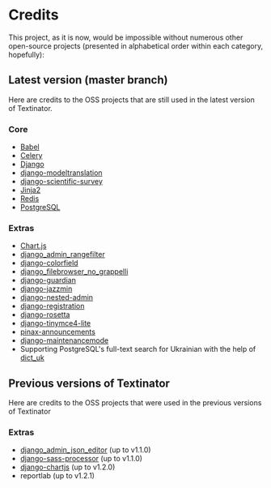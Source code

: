 # Credits

This project, as it is now, would be impossible without numerous other open-source projects (presented in alphabetical order within each category, hopefully):

## Latest version (master branch)
Here are credits to the OSS projects that are still used in the latest version of Textinator.

### Core

*   [Babel](http://babel.pocoo.org/en/latest/)
*   [Celery](https://docs.celeryq.dev/en/stable/)
*   [Django](https://www.djangoproject.com/)
*   [django-modeltranslation](https://github.com/deschler/django-modeltranslation)
*   [django-scientific-survey](https://github.com/dkalpakchi/django-scientific-survey)
*   [Jinja2](https://jinja2docs.readthedocs.io/en/stable/)
*   [Redis](https://redis.io/)
*   [PostgreSQL](https://www.postgresql.org/)

### Extras
*   [Chart.js](https://github.com/chartjs/Chart.js)
*   [django\_admin\_rangefilter](https://github.com/silentsokolov/django-admin-rangefilter)
*   [django-colorfield](https://github.com/fabiocaccamo/django-colorfield)
*   [django\_filebrowser\_no\_grappelli](https://github.com/smacker/django-filebrowser-no-grappelli)
*   [django-guardian](https://github.com/django-guardian/django-guardian)
*   [django-jazzmin](https://github.com/farridav/django-jazzmin)
*   [django-nested-admin](https://github.com/theatlantic/django-nested-admin)
*   [django-registration](https://github.com/ubernostrum/django-registration/)
*   [django-rosetta](https://pypi.org/project/django-rosetta/)
*   [django-tinymce4-lite](https://github.com/romanvm/django-tinymce4-lite)
*   [pinax-announcements](https://github.com/pinax/pinax-announcements)
*   [django-maintenancemode](https://github.com/bashu/django-maintenancemode)
*   Supporting PostgreSQL's full-text search for Ukrainian with the help of [dict_uk](https://github.com/brown-uk/dict_uk)

## Previous versions of Textinator
Here are credits to the OSS projects that were used in the previous versions of Textinator

### Extras
*   [django\_admin\_json\_editor](https://github.com/abogushov/django-admin-json-editor) (up to v1.1.0)
*   [django-sass-processor](https://github.com/jrief/django-sass-processor) (up to v1.1.0)
*   [django-chartjs](https://github.com/peopledoc/django-chartjs) (up to v1.2.0)
*   reportlab (up to v1.2.1)
